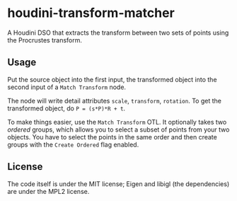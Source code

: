 # houdini-transform-matcher
A Houdini DSO that extracts the transform between two sets of points using the Procrustes transform.

## Usage
Put the source object into the first input, the transformed object into the second input of a `Match Transform` node.

The node will write detail attributes `scale`, `transform`, `rotation`. To get the transformed object, do `P = (s*P)*R + t`.



To make things easier, use the `Match Transform` OTL. It optionally takes two *ordered* groups, which allows you to select a subset of points from your two objects. You have to select the points in the same order and then create groups with the `Create Ordered` flag enabled.

## License
The code itself is under the MIT license; Eigen and libigl (the dependencies) are under the MPL2 license.


